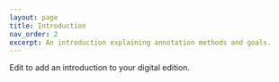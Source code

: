 ```yaml
---
layout: page
title: Introduction
nav_order: 2
excerpt: An introduction explaining annotation methods and goals.
---
```


<p class="message">
  Edit to add an introduction to your digital edition.
</p>

